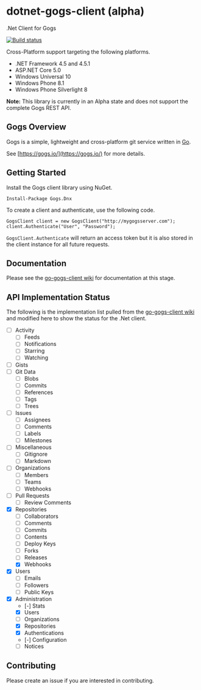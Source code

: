 # dotnet-gogs-client (alpha)
.Net Client for Gogs

[![Build status](https://ci.appveyor.com/api/projects/status/q60gshgxeg7gp0lj?svg=true)](https://ci.appveyor.com/project/davidpurkiss/dotnet-gogs-client)

Cross-Platform support targeting the following platforms.

* .NET Framework 4.5 and 4.5.1
* ASP.NET Core 5.0
* Windows Universal 10
* Windows Phone 8.1
* Windows Phone Silverlight 8

**Note:** This library is currently in an Alpha state and does not support the complete Gogs REST API.

## Gogs Overview
Gogs is a simple, lightweight and cross-platform git service written in [Go](https://golang.org/).

See [https://gogs.io/](https://gogs.io/) for more details.

## Getting Started
Install the Gogs client library using NuGet.
```
Install-Package Gogs.Dnx
```

To create a client and authenticate, use the following code.

```
GogsClient client = new GogsClient("http://mygogsserver.com");
client.Authenticate("User", "Password");
```

`GogsClient.Authenticate` will return an access token but it is also stored in the client instance for all future requests.

## Documentation
Please see the [go-gogs-client wiki](https://github.com/gogits/go-gogs-client/wiki) for documentation at this stage.

## API Implementation Status
The following is the implementation list pulled from the [go-gogs-client wiki](https://github.com/gogits/go-gogs-client/wiki) and modified here to show the status for the .Net client.
- [ ] Activity
    - [ ] Feeds
    - [ ] Notifications
    - [ ] Starring
    - [ ] Watching
- [ ] Gists
- [ ] Git Data
    - [ ] Blobs
    - [ ] Commits
    - [ ] References
    - [ ] Tags
    - [ ] Trees
- [ ] Issues
    - [ ] Assignees
    - [ ] Comments
    - [ ] Labels
    - [ ] Milestones
- [ ] Miscellaneous
    - [ ] Gitignore
    - [ ] Markdown
- [ ] Organizations
    - [ ] Members
    - [ ] Teams
    - [ ] Webhooks
- [ ] Pull Requests
    - [ ] Review Comments
- [x] Repositories
    - [ ] Collaborators
    - [ ] Comments
    - [ ] Commits
    - [ ] Contents
    - [ ] Deploy Keys
    - [ ] Forks
    - [ ] Releases
    - [x] Webhooks
- [x] Users
    - [ ] Emails
    - [ ] Followers
    - [ ] Public Keys
- [x] Administration
    - [-] Stats
    - [x] Users
    - [ ] Organizations
    - [x] Repositories
    - [x] Authentications
    - [-] Configuration
    - [ ] Notices

## Contributing
Please create an issue if you are interested in contributing.